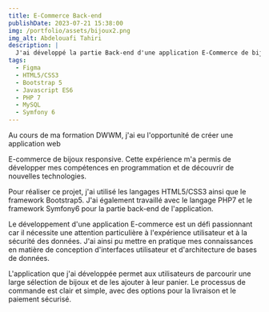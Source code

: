 ```yaml
---
title: E-Commerce Back-end
publishDate: 2023-07-21 15:38:00
img: /portfolio/assets/bijoux2.png
img_alt: Abdelouafi Tahiri
description: |
  J'ai développé la partie Back-end d'une application E-Commerce de bijoux.
tags:
  - Figma
  - HTML5/CSS3
  - Bootstrap 5
  - Javascript ES6
  - PHP 7
  - MySQL
  - Symfony 6
---
```


Au cours de ma formation DWWM, j'ai eu l'opportunité de créer une application web

E-commerce de bijoux responsive. Cette expérience m'a permis de développer mes compétences en programmation et de découvrir de nouvelles technologies.

Pour réaliser ce projet, j'ai utilisé les langages HTML5/CSS3 ainsi que le framework Bootstrap5. J'ai également travaillé avec le langage PHP7 et le framework Symfony6 pour la partie back-end de l'application.

Le développement d'une application E-commerce est un défi passionnant car il nécessite une attention particulière à l'expérience utilisateur et à la sécurité des données. J'ai ainsi pu mettre en pratique mes connaissances en matière de conception d'interfaces utilisateur et d'architecture de bases de données.

L'application que j'ai développée permet aux utilisateurs de parcourir une large sélection de bijoux et de les ajouter à leur panier. Le processus de commande est clair et simple, avec des options pour la livraison et le paiement sécurisé.
